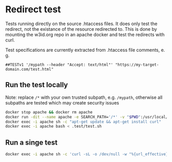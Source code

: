 # Redirect test

Tests running directly on the source .htaccess files. It does only test the redirect, not the existance of the resource redirected to.
This is done by mounting the w3id.org repo in an apache docker and test the redirects with curl.

Test specifications are currently extracted from .htaccess file comments, e. g. 
```
##TESTv1 '/mypath --header "Accept: text/html"' "https://my-target-domain.com/test.html"
```

## Run the test locally
Note: replace `/*` with your own trusted subpath, e.g. `/mypath`, otherwise all subpaths are tested which may create security issues
```bash
docker stop apache && docker rm apache
docker run -dit --name apache -e SEARCH_PATH='/*' -v "$PWD":/usr/local/apache2/htdocs/ -v "$PWD"/.test/conf/httpd.conf:/usr/local/apache2/conf/httpd.conf httpd:2.4
docker exec -i apache sh -c "apt-get update && apt-get install curl"
docker exec -i apache bash < .test/test.sh
```

## Run a singe test
```bash
docker exec -i apache sh -c 'curl -sL -o /dev/null -w "%{url_effective}\n" --resolve www.w3id.org:80:127.0.0.1 www.w3id.org:80/subpath --header "Accept: application/rdf+xml"'
```


